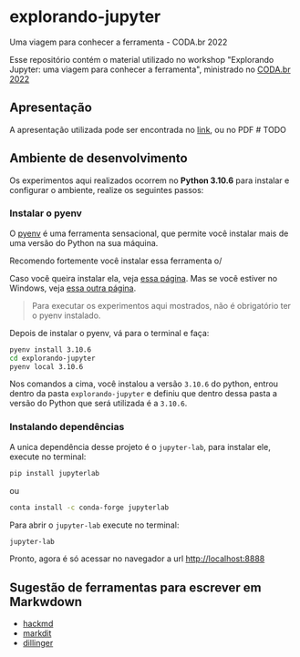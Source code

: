 # explorando-jupyter
Uma viagem para conhecer a ferramenta - CODA.br 2022

Esse repositório contém o material utilizado no workshop "Explorando Jupyter: uma viagem para conhecer a ferramenta", ministrado no [CODA.br 2022](https://escoladedados.org/coda/coda2022/)

## Apresentação

A apresentação utilizada pode ser encontrada no [link](https://www.canva.com/design/DAFPI2kA414/7mT6sRCaxHgntnIPywMilA/view?utm_content=DAFPI2kA414&utm_campaign=designshare&utm_medium=link2&utm_source=sharebutton), ou no PDF # TODO

## Ambiente de desenvolvimento

Os experimentos aqui realizados ocorrem no **Python 3.10.6** para instalar e configurar o ambiente, realize os seguintes passos:

### Instalar o pyenv

O [pyenv](https://github.com/pyenv/pyenv) é uma ferramenta sensacional, que permite você instalar mais de uma versão do Python na sua máquina. 

Recomendo fortemente você instalar essa ferramenta o/ 

Caso você queira instalar ela, veja [essa página](https://github.com/pyenv/pyenv#installation). Mas se você estiver no Windows, veja [essa outra página](https://github.com/pyenv-win/pyenv-win#introduction).

> Para executar os experimentos aqui mostrados, não é obrigatório ter o pyenv instalado.

Depois de instalar o pyenv, vá para o terminal e faça:

```bash
pyenv install 3.10.6
cd explorando-jupyter
pyenv local 3.10.6
```

Nos comandos a cima, você instalou a versão `3.10.6` do python, entrou dentro da pasta `explorando-jupyter` e definiu que dentro dessa pasta a versão do Python que será utilizada é a `3.10.6`. 

### Instalando dependências

A unica dependência desse projeto é o `jupyter-lab`, para instalar ele, execute no terminal:

```bash 
pip install jupyterlab
```

ou 

```bash 
conta install -c conda-forge jupyterlab
```

Para abrir o `jupyter-lab` execute no terminal:

```bash 
jupyter-lab
```

Pronto, agora é só acessar no navegador a url [http://localhost:8888](http://localhost:8888)


## Sugestão de ferramentas para escrever em Markwdown

* [hackmd](https://hackmd.io/)
* [markdit](https://markdit.com/new-doc)
* [dillinger](https://dillinger.io/)